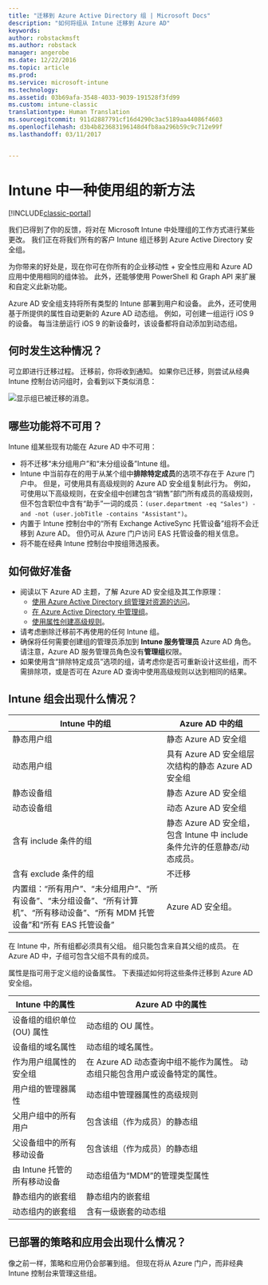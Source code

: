 ```yaml
---
title: "迁移到 Azure Active Directory 组 | Microsoft Docs"
description: "如何将组从 Intune 迁移到 Azure AD"
keywords: 
author: robstackmsft
ms.author: robstack
manager: angerobe
ms.date: 12/22/2016
ms.topic: article
ms.prod: 
ms.service: microsoft-intune
ms.technology: 
ms.assetid: 03b69afa-3548-4033-9039-191528f3fd99
ms.custom: intune-classic
translationtype: Human Translation
ms.sourcegitcommit: 911d2887791cf16d4290c3ac5189aa44086f4603
ms.openlocfilehash: d3b4b823683196148d4fb8aa296b59c9c712e99f
ms.lasthandoff: 03/11/2017


---
```


# <a name="a-new-way-of-using-groups-in-intune"></a>Intune 中一种使用组的新方法

[!INCLUDE[classic-portal](../includes/classic-portal.md)]

我们已得到了你的反馈，将对在 Microsoft Intune 中处理组的工作方式进行某些更改。
我们正在将我们所有的客户 Intune 组迁移到 Azure Active Directory 安全组。

为你带来的好处是，现在你可在你所有的企业移动性 + 安全性应用和 Azure AD 应用中使用相同的组体验。 此外，还能够使用 PowerShell 和 Graph API 来扩展和自定义此新功能。

Azure AD 安全组支持将所有类型的 Intune 部署到用户和设备。 此外，还可使用基于所提供的属性自动更新的 Azure AD 动态组。 例如，可创建一组运行 iOS 9 的设备。 每当注册运行 iOS 9 的新设备时，该设备都将自动添加到动态组。

## <a name="when-is-this-happening"></a>何时发生这种情况？

可立即进行迁移过程。 迁移前，你将收到通知。
如果你已迁移，则尝试从经典 Intune 控制台访问组时，会看到以下类似消息：

![显示组已被迁移的消息。](http://i.imgur.com/72KRaXj.png)

## <a name="what-wont-be-available"></a>哪些功能将不可用？

Intune 组某些现有功能在 Azure AD 中不可用：

- 将不迁移“未分组用户”和“未分组设备”Intune 组。
- Intune 中当前存在的用于从某个组中**排除特定成员**的选项不存在于 Azure 门户中。 但是，可使用具有高级规则的 Azure AD 安全组复制此行为。 例如，可使用以下高级规则，在安全组中创建包含“销售”部门所有成员的高级规则，但不包含职位中含有“助手”一词的成员：`(user.department -eq "Sales") -and -not (user.jobTitle -contains "Assistant")`。
- 内置于 Intune 控制台中的“所有 Exchange ActiveSync 托管设备”组将不会迁移到 Azure AD。 但仍可从 Azure 门户访问 EAS 托管设备的相关信息。
- 将不能在经典 Intune 控制台中按组筛选报表。
<!--- - Custom group targeting of notification rules will not be available. ROB I took this out as I couldn't replicate the behavior. --->

## <a name="how-to-get-ready"></a>如何做好准备

- 阅读以下 Azure AD 主题，了解 Azure AD 安全组及其工作原理：
    -  [使用 Azure Active Directory 组管理对资源的访问](https://azure.microsoft.com/en-us/documentation/articles/active-directory-manage-groups/)。
    -  [在 Azure Active Directory 中管理组](https://azure.microsoft.com/en-us/documentation/articles/active-directory-accessmanagement-manage-groups/)。
    -  [使用属性创建高级规则](https://azure.microsoft.com/en-us/documentation/articles/active-directory-accessmanagement-groups-with-advanced-rules/)。
- 请考虑删除迁移前不再使用的任何 Intune 组。
-  确保将任何需要创建组的管理员添加到 **Intune 服务管理员** Azure AD 角色。 请注意，Azure AD 服务管理员角色没有**管理组**权限。
-  如果使用含“排除特定成员”选项的组，请考虑你是否可重新设计这些组，而不需排除项，或是否可在 Azure AD 查询中使用高级规则以达到相同的结果。


## <a name="what-happens-to-intune-groups"></a>Intune 组会出现什么情况？

| Intune 中的组|Azure AD 中的组|
|-----------------------------------------------------------------------|-------------------------------------------------------------|
|静态用户组|静态 Azure AD 安全组|
|动态用户组|具有 Azure AD 安全组层次结构的静态 Azure AD 安全组|
|静态设备组|静态 Azure AD 安全组|
|动态设备组|动态 Azure AD 安全组|
|含有 include 条件的组|静态 Azure AD 安全组，包含 Intune 中 include 条件允许的任意静态/动态成员。|
|含有 exclude 条件的组|不迁移|
|内置组：“所有用户”、“未分组用户”、“所有设备”、“未分组设备”、“所有计算机”、“所有移动设备”、“所有 MDM 托管设备”和“所有 EAS 托管设备”|Azure AD 安全组。|

在 Intune 中，所有组都必须具有父组。 组只能包含来自其父组的成员。 在 Azure AD 中，子组可包含父组不具有的成员。

属性是指可用于定义组的设备属性。 下表描述如何将这些条件迁移到 Azure AD 安全组。

| Intune 中的属性|Azure AD 中的属性|
|-----------------------------------------------------------------------|-------------------------------------------------------------|
|设备组的组织单位 (OU) 属性|动态组的 OU 属性。|
|设备组的域名属性|动态组的域名属性。|
|作为用户组属性的安全组|在 Azure AD 动态查询中组不能作为属性。 动态组只能包含用户或设备特定的属性。|
|用户组的管理器属性|动态组中管理器属性的高级规则|
|父用户组中的所有用户|包含该组（作为成员）的静态组|
|父设备组中的所有移动设备|包含该组（作为成员）的静态组|
|由 Intune 托管的所有移动设备|动态组值为“MDM”的管理类型属性|
|静态组内的嵌套组 |静态组内的嵌套组|
|动态组内的嵌套组|含有一级嵌套的动态组|

## <a name="what-happens-to-policies-and-apps-youve-already-deployed"></a>已部署的策略和应用会出现什么情况？

像之前一样，策略和应用仍会部署到组。 但现在将从 Azure 门户，而非经典 Intune 控制台来管理这些组。
 

